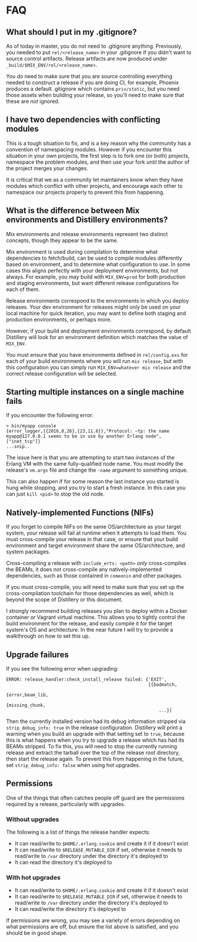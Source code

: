 # FAQ

## What should I put in my .gitignore?

As of today in master, you do not need to .gitignore anything. Previously,
you needed to put `rel/<release_name>` in your .gitignore if you didn't
want to source control artifacts. Release artifacts are now produced under
`_build/$MIX_ENV/rel/<release_name>`.

You *do* need to make sure that you are source controlling everything needed
to construct a release if you are doing CI, for example, Phoenix produces a 
default .gitignore which contains `priv/static`, but you need those assets when
building your release, so you'll need to make sure that these are *not* ignored.

## I have two dependencies with conflicting modules

This is a tough situation to fix, and is a key reason why the community has a convention
of namespacing modules. However if you encounter this situation in your own projects, the
first step is to fork one (or both) projects, namespace the problem modules, and then
use your fork until the author of the project merges your changes.

It is critical that we as a community let maintainers know when they have modules which
conflict with other projects, and encourage each other to namespace our projects properly
to prevent this from happening.

## What is the difference between Mix environments and Distillery environments?

Mix environments and release environments represent two distinct concepts, though they appear to be the same.

Mix environment is used during compilation to determine what dependencies to fetch/build, can be used to compile
modules differently based on environment, and to determine what configuration to use. In some cases this aligns
perfectly with your deployment environments, but not always. For example, you may build with `MIX_ENV=prod` for
both production and staging environments, but want different release configurations for each of them.

Release environments correspond to the environments in which you deploy releases. Your dev environment for releases
might only be used on your local machine for quick iteration, you may want to define both staging and production
environments, or perhaps more.

However, if your build and deployment environments correspond, by default Distillery will look for an environment
definition which matches the value of `MIX_ENV`.

You must ensure that you have environments defined in `rel/config.exs` for each of your build environments where you
will run `mix release`, but with this configuration you can simply run `MIX_ENV=whatever mix release` and the correct
release configuration will be selected.

## Starting multiple instances on a single machine fails

If you encounter the following error:

```
> bin/myapp console
{error_logger,{{2016,8,26},{23,11,6}},"Protocol: ~tp: the name myapp@127.0.0.1 seems to be in use by another Erlang node",["inet_tcp"]}
...snip..
```

The issue here is that you are attempting to start two instances of the Erlang VM with the same
fully-qualified node name. You must modify the release's `vm.args` file and change the `-name` argument
to something unique.

This can also happen if for some reason the last instance you started is hung while stopping,
and you try to start a fresh instance. In this case you can just `kill <pid>` to stop the old node.

## Natively-implemented Functions (NIFs)

If you forget to compile NIFs on the same OS/architecture as your target system, your release
will fail at runtime when it attempts to load them. You must cross-compile your release in that case,
or ensure that your build environment and target environment share the same OS/architecture, and system
packages.

Cross-compiling a release with `include_erts: <path>` *only* cross-compiles the BEAMs, it does not
cross-compile any natively-implemented dependencies, such as those contained in `comeonin` and other packages.

If you must cross-compile, you will need to make sure that you set up the cross-compilation toolchain for
those dependencies as well, which is beyond the scope of Distillery or this document.

I strongly recommend building releases you plan to deploy within a Docker container or Vagrant virtual machine.
This allows you to tightly control the build environment for the release, and easily compile it for the target
system's OS and architecture. In the near future I will try to provide a walkthrough on how to set this up.

## Upgrade failures

If you see the following error when upgrading:

```
ERROR: release_handler:check_install_release failed: {'EXIT',
                                                      {{badmatch,
                                                        {error,beam_lib,
                                                         {missing_chunk,
                                                          ...}]
```

Then the currently installed version had its debug information stripped via
`strip_debug_info: true` in the release configuration. Distillery will print a
warning when you build an upgrade with that setting set to `true`, because this
is what happens when you try to upgrade a release which has had its BEAMs
stripped. To fix this, you will need to stop the currently running release and
extract the tarball over the top of the release root directory, then start the
release again. To prevent this from happening in the future, set
`strip_debug_info: false` when using hot upgrades.

## Permissions

One of the things that often catches people off guard are the permissions required by a release, particularly with upgrades.

### Without upgrades

The following is a list of things the release handler expects:

- It can read/write to `$HOME/.erlang.cookie` and create it if it doesn't exist
- It can read/write to `$RELEASE_MUTABLE_DIR` if set, otherwise it needs to read/write to `/var` directory under the directory it's deployed to
- It can read the directory it's deployed to

### With hot upgrades

- It can read/write to `$HOME/.erlang.cookie` and create it if it doesn't exist
- It can read/write to `$RELEASE_MUTABLE_DIR` if set, otherwise it needs to read/write to `/var` directory under the directory it's deployed to
- It can read/write the directory it's deployed to

If permissions are wrong, you may see a variety of errors depending on what permissions are off, but ensure the list above is satisfied, and you should be in good shape.
